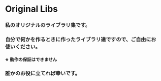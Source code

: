 # Original Libs

### 私のオリジナルのライブラリ集です。
### 自分で何かを作るときに作ったライブラリ達ですので、ご自由にお使いください。
#### ※ 動作の保証はできません
### 誰かのお役に立てれば幸いです。
